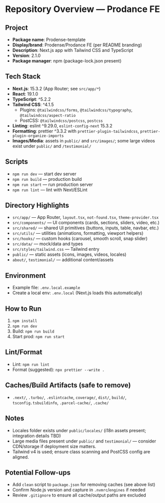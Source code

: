# Repository Overview — Prodance FE

## Project
- **Package name**: Prodense-template
- **Display/brand**: Prodense/Prodance FE (per README branding)
- **Description**: Next.js app with Tailwind CSS and TypeScript
- **Version**: 2.1.0
- **Package manager**: npm (package-lock.json present)

## Tech Stack
- **Next.js**: 15.3.2 (App Router; see `src/app/*`)
- **React**: 19.1.0
- **TypeScript**: ^5.2.2
- **Tailwind CSS**: ^4.1.5
  - Plugins: `@tailwindcss/forms`, `@tailwindcss/typography`, `@tailwindcss/aspect-ratio`
  - PostCSS: `@tailwindcss/postcss`, `postcss`
- **Linting**: eslint ^9.29.0, `eslint-config-next` 15.3.2
- **Formatting**: prettier ^3.3.2 with `prettier-plugin-tailwindcss`, `prettier-plugin-organize-imports`
- **Images/Media**: assets in `public/` and `src/images/`; some large videos exist under `public/` and `/testimonial/`

## Scripts
- `npm run dev` — start dev server
- `npm run build` — production build
- `npm run start` — run production server
- `npm run lint` — lint with Next/ESLint

## Directory Highlights
- `src/app/` — App Router, `layout.tsx`, `not-found.tsx`, `theme-provider.tsx`
- `src/components/` — UI components (cards, sections, sliders, video, etc.)
- `src/shared/` — shared UI primitives (buttons, inputs, table, navbar, etc.)
- `src/utils/` — utilities (animations, formatting, viewport helpers)
- `src/hooks/` — custom hooks (carousel, smooth scroll, snap slider)
- `src/data/` — mock/data and types
- `src/styles/tailwind.css` — Tailwind entry
- `public/` — static assets (icons, images, videos, locales)
- `about/`, `testimonial/` — additional content/assets

## Environment
- Example file: `.env.local.example`
- Create a local env: `.env.local` (Next.js loads this automatically)

## How to Run
1. `npm install`
2. `npm run dev`
3. Build: `npm run build`
4. Start prod: `npm run start`

## Lint/Format
- Lint: `npm run lint`
- Format (suggested): `npx prettier --write .`

## Caches/Build Artifacts (safe to remove)
- `.next/`, `.turbo/`, `.eslintcache`, `coverage/`, `dist/`, `build/`, `tsconfig.tsbuildinfo`, `.parcel-cache/`, `.cache/`

## Notes
- Locales folder exists under `public/locales/` (i18n assets present; integration details TBD)
- Large media files present under `public/` and `testimonial/` — consider CDN/storage if deployment size matters.
- Tailwind v4 is used; ensure class scanning and PostCSS config are aligned.

## Potential Follow-ups
- Add `clean` script to `package.json` for removing caches (see above list)
- Confirm Node.js version and capture in `.nvmrc`/`engines` if needed
- Review `.gitignore` to ensure all cache/output paths are excluded